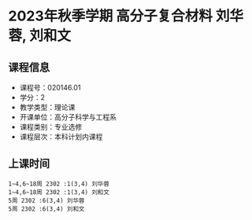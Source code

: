 # 2023年秋季学期 高分子复合材料 刘华蓉, 刘和文






## 课程信息

- 课程号：020146.01
- 学分：2
- 教学类型：理论课
- 开课单位：高分子科学与工程系
- 课程类别：专业选修
- 课程层次：本科计划内课程

## 上课时间

```
1~4,6~18周 2302 :1(3,4) 刘华蓉
1~4,6~18周 2302 :1(3,4) 刘和文
5周 2302 :6(3,4) 刘华蓉
5周 2302 :6(3,4) 刘和文
```

